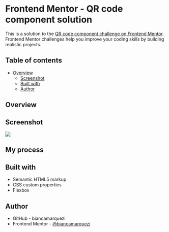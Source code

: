 # Frontend Mentor - QR code component solution

This is a solution to the [QR code component challenge on Frontend Mentor](https://www.frontendmentor.io/challenges/qr-code-component-iux_sIO_H). Frontend Mentor challenges help you improve your coding skills by building realistic projects. 

## Table of contents

- [Overview](#overview)
  - [Screenshot](#screenshot)
  - [Built with](#built-with)
  - [Author](#author)

## Overview

## Screenshot

![](./images/screenshot.JPG)

## My process

## Built with

- Semantic HTML5 markup
- CSS custom properties
- Flexbox

## Author

- GitHub - biancamarquezi
- Frontend Mentor - [@biancamarquezi](https://www.frontendmentor.io/profile/biancamarquezi)